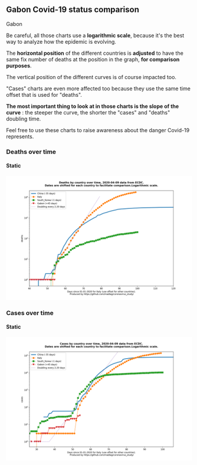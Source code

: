 ## Gabon Covid-19 status comparison 

Gabon



Be careful, all those charts use a **logarithmic scale**, because it's the best way to analyze how the epidemic is evolving.
 
The **horizontal position** of the different countries is **adjusted** to have the same fix number of deaths at the position in the graph, **for comparison purposes**.

The vertical position of the different curves is of course impacted too.

"Cases" charts are even more affected too because they use the same time offset that is used for "deaths".

**The most important thing to look at in those charts is the slope of the curve** : the steeper the curve, the shorter the "cases" and "deaths" doubling time.

Feel free to use these charts to raise awareness about the danger Covid-19 represents. 


 
### Deaths over time
 
#### Static
![Gabon covid-19 deaths static chart](https://raw.githubusercontent.com/madlag/coronavirus_study/master/notebooks/graphs/2020-04-09/countries/Gabon/2020-04-09_Gabon_deaths.png "Gabon covid-19 deaths static chart")   

 
### Cases over time
 
#### Static
![Gabon covid-19 cases static chart](https://raw.githubusercontent.com/madlag/coronavirus_study/master/notebooks/graphs/2020-04-09/countries/Gabon/2020-04-09_Gabon_cases.png "Gabon covid-19 cases static chart")   

